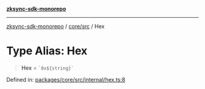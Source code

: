 [**zksync-sdk-monorepo**](../../../README.md)

---

[zksync-sdk-monorepo](../../../README.md) / [core/src](../README.md) / Hex

# Type Alias: Hex

> **Hex** = `` `0x${string}` ``

Defined in: [packages/core/src/internal/hex.ts:8](https://github.com/dutterbutter/zksync-sdk/blob/128d557933eb10f01edd78c0b3392137ca480daf/packages/core/src/internal/hex.ts#L8)
